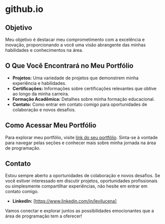 # github.io


## Objetivo
Meu objetivo é destacar meu comprometimento com a excelência e inovação, proporcionando a você uma visão abrangente das minhas habilidades e conhecimentos na área.

## O Que Você Encontrará no Meu Portfólio
- **Projetos:** Uma variedade de projetos que demonstrem minha experiência e habilidades.
- **Certificações:** Informações sobre certificações relevantes que obtive ao longo da minha carreira.
- **Formação Acadêmica:** Detalhes sobre minha formação educacional.
- **Contato:** Como entrar em contato comigo para oportunidades de colaboração e novos desafios.

## Como Acessar Meu Portfólio
Para explorar meu portfólio, visite [link do seu portfólio](https://levilucena.github.io/github.io/). Sinta-se à vontade para navegar pelas seções e conhecer mais sobre minha jornada na área de programação.

## Contato
Estou sempre aberto a oportunidades de colaboração e novos desafios. Se você estiver interessado em discutir projetos, oportunidades profissionais ou simplesmente compartilhar experiências, não hesite em entrar em contato comigo.

- **LinkedIn:** [https://www.linkedin.com/in/levilucena]

Vamos conectar e explorar juntos as possibilidades emocionantes que a área de programação tem a oferecer!
